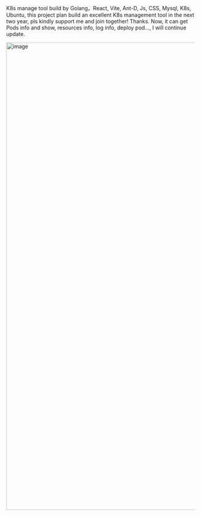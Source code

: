 
K8s manage tool build by Golang，React, Vite, Ant-D, Js, CSS, Mysql, K8s, Ubuntu, this project plan build an excellent K8s management tool in the next two year, pls kindly support me and join together! Thanks.
Now, it can get Pods info and show, resources info, log info, deploy pod..., I will continue update.


<img width="2538" height="1248" alt="image" src="https://github.com/user-attachments/assets/0355a52b-6383-4d78-a205-746efc7fe435" />


